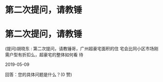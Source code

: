 # 第二次提问，请教锤

# 第二次提问，请教锤

(提问)胡晓东 : 第二次提问，请教锤哥，广州超豪宅面积的住 宅会比同小区市场刚需户型有折扣么，超豪宅的整体如何看 待

2019-05-09

回答：您的具体问题是什么？(0 赞)
